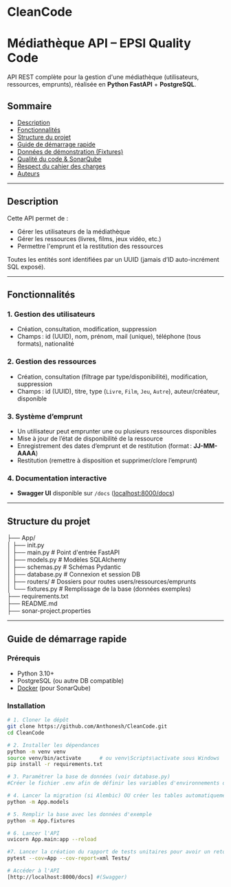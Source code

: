# CleanCode

# Médiathèque API – EPSI Quality Code

API REST complète pour la gestion d'une médiathèque (utilisateurs, ressources, emprunts), réalisée en **Python FastAPI** + **PostgreSQL**.

## Sommaire

- [Description](#description)
- [Fonctionnalités](#fonctionnalités)
- [Structure du projet](#structure-du-projet)
- [Guide de démarrage rapide](#guide-de-démarrage-rapide)
- [Données de démonstration (Fixtures)](#données-de-démonstration-fixtures)
- [Qualité du code & SonarQube](#qualité-du-code--sonarqube)
- [Respect du cahier des charges](#respect-du-cahier-des-charges)
- [Auteurs](#auteurs)

---

## Description

Cette API permet de :
- Gérer les utilisateurs de la médiathèque
- Gérer les ressources (livres, films, jeux vidéo, etc.)
- Permettre l'emprunt et la restitution des ressources

Toutes les entités sont identifiées par un UUID (jamais d’ID auto-incrément SQL exposé).

---

## Fonctionnalités

### 1. Gestion des utilisateurs
- Création, consultation, modification, suppression
- Champs : id (UUID), nom, prénom, mail (unique), téléphone (tous formats), nationalité

### 2. Gestion des ressources
- Création, consultation (filtrage par type/disponibilité), modification, suppression
- Champs : id (UUID), titre, type (`Livre`, `Film`, `Jeu`, `Autre`), auteur/créateur, disponible

### 3. Système d’emprunt
- Un utilisateur peut emprunter une ou plusieurs ressources disponibles
- Mise à jour de l’état de disponibilité de la ressource
- Enregistrement des dates d’emprunt et de restitution (format : **JJ-MM-AAAA**)
- Restitution (remettre à disposition et supprimer/clore l’emprunt)

### 4. Documentation interactive
- **Swagger UI** disponible sur `/docs` ([localhost:8000/docs](http://localhost:8000/docs))

---

## Structure du projet

├── App/  
│ ├── init.py  
│ ├── main.py # Point d'entrée FastAPI  
│ ├── models.py # Modèles SQLAlchemy  
│ ├── schemas.py # Schémas Pydantic  
│ ├── database.py # Connexion et session DB  
│ ├── routers/ # Dossiers pour routes users/ressources/emprunts  
│ └── fixtures.py # Remplissage de la base (données exemples)  
├── requirements.txt  
├── README.md  
├── sonar-project.properties  


---

## Guide de démarrage rapide

### Prérequis

- Python 3.10+
- PostgreSQL (ou autre DB compatible)
- [Docker](https://www.docker.com/) (pour SonarQube)

### Installation

```bash
# 1. Cloner le dépôt
git clone https://github.com/Anthonesh/CleanCode.git
cd CleanCode

# 2. Installer les dépendances
python -m venv venv
source venv/bin/activate      # ou venv\Scripts\activate sous Windows
pip install -r requirements.txt

# 3. Paramétrer la base de données (voir database.py)
#Créer le fichier .env afin de définir les variables d'environnements de PostgreSQL

# 4. Lancer la migration (si Alembic) OU créer les tables automatiquement
python -m App.models

# 5. Remplir la base avec les données d'exemple
python -m App.fixtures

# 6. Lancer l'API
uvicorn App.main:app --reload

#7. Lancer la création du rapport de tests unitaires pour avoir un retour sur le "coverage"
pytest --cov=App --cov-report=xml Tests/

# Accéder à l'API
[http://localhost:8000/docs] #(Swagger)
